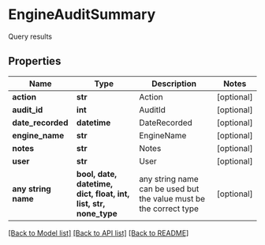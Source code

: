 # EngineAuditSummary

Query results

## Properties
Name | Type | Description | Notes
------------ | ------------- | ------------- | -------------
**action** | **str** | Action | [optional] 
**audit_id** | **int** | AuditId | [optional] 
**date_recorded** | **datetime** | DateRecorded | [optional] 
**engine_name** | **str** | EngineName | [optional] 
**notes** | **str** | Notes | [optional] 
**user** | **str** | User | [optional] 
**any string name** | **bool, date, datetime, dict, float, int, list, str, none_type** | any string name can be used but the value must be the correct type | [optional]

[[Back to Model list]](../README.md#documentation-for-models) [[Back to API list]](../README.md#documentation-for-api-endpoints) [[Back to README]](../README.md)


